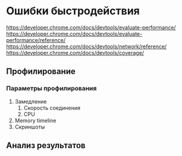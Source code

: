 # Ошибки быстродействия
https://developer.chrome.com/docs/devtools/evaluate-performance/  
https://developer.chrome.com/docs/devtools/evaluate-performance/reference/
https://developer.chrome.com/docs/devtools/network/reference/  
https://developer.chrome.com/docs/devtools/coverage/  
## Профилирование
### Параметры профилирования
1. Замедление
   1. Скорость соединения
   2. CPU
2. Memory timeline
3. Скриншоты
## Анализ результатов



